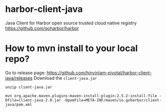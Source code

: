 # harbor-client-java
Java Client for Harbor open source trusted cloud native registry  https://github.com/goharbor/harbor

# How to mvn install to your local repo?
Go to release page: https://github.com/hinyinlam-pivotal/harbor-client-java/releases
Download the `client-java.jar`

`unzip client-java.jar`

`mvn org.apache.maven.plugins:maven-install-plugin:2.5.2:install-file -Dfile=client-java-2.0.jar -DpomFile=META-INF/maven/io.goharbor/client-java/pom.xml`
